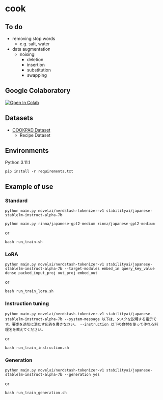 # cook

## To do
- removing stop words
    - e.g. salt, water
- data augmentation
    - noising
        - deletion
        - insertion
        - substitution
        - swapping

## Google Colaboratory
[![Open In Colab](https://colab.research.google.com/assets/colab-badge.svg)](https://colab.research.google.com/drive/1ad8CKAOHuK5dnqvufVwrDTmIGH7SDTEw?usp=sharing)

## Datasets
- [COOKPAD Dataset](https://www.nii.ac.jp/dsc/idr/cookpad/cookpad.html)
    - Recipe Dataset

## Environments
Python 3.11.1
```
pip install -r requirements.txt
```

## Example of use
### Standard
```
python main.py novelai/nerdstash-tokenizer-v1 stabilityai/japanese-stablelm-instruct-alpha-7b
```
```
python main.py rinna/japanese-gpt2-medium rinna/japanese-gpt2-medium
```
or 
```
bash run_train.sh
```

### LoRA
```
python main.py novelai/nerdstash-tokenizer-v1 stabilityai/japanese-stablelm-instruct-alpha-7b --target-modules embed_in query_key_value dense packed_input_proj out_proj embed_out
```
or 
```
bash run_train_lora.sh
```

### Instruction tuning
```
python main.py novelai/nerdstash-tokenizer-v1 stabilityai/japanese-stablelm-instruct-alpha-7b --system-message 以下は、タスクを説明する指示です。要求を適切に満たす応答を書きなさい。 --instruction 以下の食材を使って作れる料理名を教えてください。
```
or 
```
bash run_train_instruction.sh
```

### Generation
```
python main.py novelai/nerdstash-tokenizer-v1 stabilityai/japanese-stablelm-instruct-alpha-7b --generation yes
```
or 
```
bash run_train_generation.sh
```